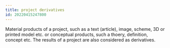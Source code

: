 ```yaml
---
title: project derivatives
id: 20220415247800
---
```


Material products of a project, such as a text (article), image, scheme, 3D or printed model etc. or conceptual products, such a thoery, definition, concept etc. The results of a project are also considered as derivatives.
